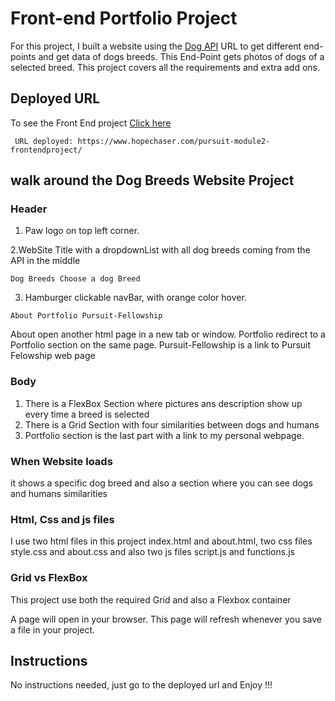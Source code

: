 # Front-end Portfolio Project

For this project, I built a website  using the [Dog API](https://dog.ceo/dog-api) URL to get different end-points and get data of dogs breeds. This End-Point gets photos of dogs of a selected breed. This project covers all the requirements and extra add ons.

## Deployed URL
   To see the Front End project [Click here](https://www.hopechaser.com/pursuit-module2-frontendproject/)

   ```
    URL deployed: https://www.hopechaser.com/pursuit-module2-frontendproject/
   ```

## walk around the Dog Breeds Website Project

### Header

1. Paw logo on top left corner.

2.WebSite Title with a dropdownList with all dog breeds coming from the API in the middle

```
Dog Breeds Choose a dog Breed
```

3. Hamburger clickable navBar, with orange color hover. 
```
About Portfolio Pursuit-Fellowship
```
About open another html page in a new tab or window.
Portfolio redirect to a Portfolio section on the same page.
Pursuit-Fellowship is a link to Pursuit Felowship web page 


### Body
 1. There is a FlexBox Section where pictures ans description show up every time a breed is selected
 2. There is a Grid Section with four similarities between dogs and humans
 3. Portfolio section is the last part with a link to my personal webpage.
 

### When Website loads
 it shows a specific dog breed and also a section where you can see dogs and humans similarities 

### Html, Css and js files

I use two html files in this project index.html and about.html, two css files style.css and about.css and also two js files script.js and functions.js

### Grid vs FlexBox 

This project use both the required Grid and also a Flexbox container


A page will open in your browser. This page will refresh whenever you save a file in your project.



## Instructions

No instructions needed, just go to the deployed url and Enjoy !!!